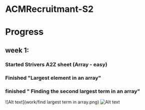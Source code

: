 # ACMRecruitmant-S2
# Progress 
## week 1:
###  Started Strivers A2Z sheet (Array - easy)
### Finished "Largest element in an array"
### finished " Finding the second largest term in an array"
![Alt text](work/find largest term in array.png)
![Alt text]()

